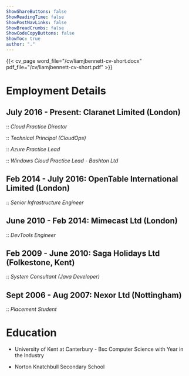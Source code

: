```yaml
---
ShowShareButtons: false
ShowReadingTime: false
ShowPostNavLinks: false
ShowBreadCrumbs: false
ShowCodeCopyButtons: false
ShowToc: true
author: "."
---
```


{{< cv_page word_file="/cv/liamjbennett-cv-short.docx" pdf_file="/cv/liamjbennett-cv-short.pdf" >}}

# Employment Details

## July 2016 - Present: Claranet Limited (London)

:: *Cloud Practice Director*

:: *Technical Principal (CloudOps)*

:: *Azure Practice Lead*

:: *Windows Cloud Practice Lead - Bashton Ltd*

## Feb 2014 - July 2016: OpenTable International Limited (London)

:: *Senior Infrastructure Engineer*

## June 2010 - Feb 2014: Mimecast Ltd (London)

:: *DevTools Engineer*

## Feb 2009 - June 2010: Saga Holidays Ltd (Folkestone, Kent)

:: *System Consultant (Java Developer)*

## Sept 2006 - Aug 2007: Nexor Ltd (Nottingham)

:: *Placement Student*

# Education

-   University of Kent at Canterbury - Bsc Computer Science with Year in
    the Industry

-   Norton Knatchbull Secondary School
